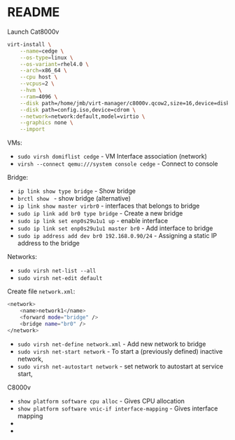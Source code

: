 # README

Launch Cat8000v
```bash
virt-install \
    --name=cedge \
    --os-type=linux \
    --os-variant=rhel4.0 \
    --arch=x86_64 \
    --cpu host \
    --vcpus=2 \
    --hvm \
    --ram=4096 \
    --disk path=/home/jmb/virt-manager/c8000v.qcow2,size=16,device=disk,bus=ide,format=qcow2 \
    --disk path=config.iso,device=cdrom \
    --network=network:default,model=virtio \
    --graphics none \
    --import

```

VMs:
- `sudo virsh domiflist cedge` - VM Interface association (network)
- `virsh --connect qemu:///system console cedge` - Connect to console


Bridge:
- `ip link show type bridge` - Show bridge
- `brctl show ` - show bridge (alternative)
- `ip link show master virbr0` - interfaces that belongs to bridge
- `sudo ip link add br0 type bridge` - Create a new bridge
- `sudo ip link set enp0s29u1u1 up` - enable interface
- `sudo ip link set enp0s29u1u1 master br0` - Add interface to bridge
- `sudo ip address add dev br0 192.168.0.90/24` - Assigning a static IP address to the bridge


Networks:
- `sudo virsh net-list --all`
- `sudo virsh net-edit default`

Create file `network.xml`:
```bash
<network>
    <name>network1</name>
    <forward mode="bridge" />
    <bridge name="br0" />
</network>
```

- `sudo virsh net-define network.xml` - Add new network to bridge
- `sudo virsh net-start network` - To start a (previously defined) inactive network,
- `sudo virsh net-autostart network` - set network to autostart at service start,


C8000v
- `show platform software cpu alloc` - Gives CPU allocation
- `show platform software vnic-if interface-mapping` - Gives interface mapping
-
-

